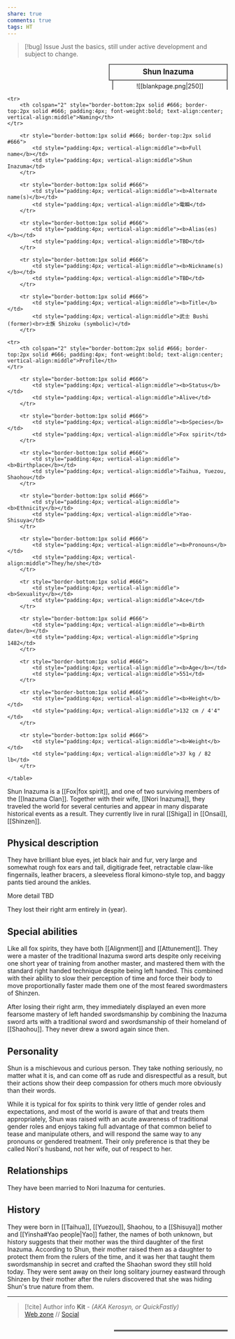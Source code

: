 ```yaml
---
share: true
comments: true
tags: HT
---
```

> [!bug] Issue
> Just the basics, still under active development and subject to change.

<div>
  <span style="float:right; width:260px; margin-left:14px; border:2px solid #666; line-height:1.5; font-size:larger; font-weight:bold; text-align:center; padding:4px">Shun Inazuma</span>
  </div>

  <span style="float:right; clear:right; width:260px; margin-left:14px; border-left:2px solid #666; border-right:2px solid #666; border-collapse:collapse; text-align:center; padding-top:4px">![[blankpage.png|250]]</span>

  <div class="" style="float:right; clear:right">
    <table class="" style="float:right; clear:right; width:260px; margin-left:14px; margin-bottom:7px; border:2px solid #666; border-collapse:collapse; line-height:1.5; font-size:small">
  
	<tr>
		<th colspan="2" style="border-bottom:2px solid #666; border-top:2px solid #666; padding:4px; font-weight:bold; text-align:center; vertical-align:middle">Naming</th>
	</tr>
			
		<tr style="border-bottom:1px solid #666; border-top:2px solid #666">
			<td style="padding:4px; vertical-align:middle"><b>Full name</b></td>
			<td style="padding:4px; vertical-align:middle">Shun Inazuma</td>
		</tr>
		
		<tr style="border-bottom:1px solid #666">
			<td style="padding:4px; vertical-align:middle"><b>Alternate name(s)</b></td>
			<td style="padding:4px; vertical-align:middle">電瞬</td>
		</tr>
	
		<tr style="border-bottom:1px solid #666">
			<td style="padding:4px; vertical-align:middle"><b>Alias(es)</b></td>
			<td style="padding:4px; vertical-align:middle">TBD</td>
		</tr>
	
		<tr style="border-bottom:1px solid #666">
			<td style="padding:4px; vertical-align:middle"><b>Nickname(s)</b></td>
			<td style="padding:4px; vertical-align:middle">TBD</td>
		</tr>
	
		<tr style="border-bottom:1px solid #666">
			<td style="padding:4px; vertical-align:middle"><b>Title</b></td>
			<td style="padding:4px; vertical-align:middle">武士 Bushi (former)<br>士族 Shizoku (symbolic)</td>
		</tr>
	
	<tr>
		<th colspan="2" style="border-bottom:2px solid #666; border-top:2px solid #666; padding:4px; font-weight:bold; text-align:center; vertical-align:middle">Profile</th>
	</tr>
		
		<tr style="border-bottom:1px solid #666">
			<td style="padding:4px; vertical-align:middle"><b>Status</b></td>
			<td style="padding:4px; vertical-align:middle">Alive</td>
		</tr>
	
		<tr style="border-bottom:1px solid #666">
			<td style="padding:4px; vertical-align:middle"><b>Species</b></td>
			<td style="padding:4px; vertical-align:middle">Fox spirit</td>
		</tr>
	
		<tr style="border-bottom:1px solid #666">
			<td style="padding:4px; vertical-align:middle"><b>Birthplace</b></td>
			<td style="padding:4px; vertical-align:middle">Taihua, Yuezou, Shaohou</td>
		</tr>
	
		<tr style="border-bottom:1px solid #666">
			<td style="padding:4px; vertical-align:middle"><b>Ethnicity</b></td>
			<td style="padding:4px; vertical-align:middle">Yao-Shisuya</td>
		</tr>
	
		<tr style="border-bottom:1px solid #666">
			<td style="padding:4px; vertical-align:middle"><b>Pronouns</b></td>
			<td style="padding:4px; vertical-align:middle">They/he/she</td>
		</tr>
	
		<tr style="border-bottom:1px solid #666">
			<td style="padding:4px; vertical-align:middle"><b>Sexuality</b></td>
			<td style="padding:4px; vertical-align:middle">Ace</td>
		</tr>
	
		<tr style="border-bottom:1px solid #666">
			<td style="padding:4px; vertical-align:middle"><b>Birth date</b></td>
			<td style="padding:4px; vertical-align:middle">Spring 1482</td>
		</tr>
	
		<tr style="border-bottom:1px solid #666">
			<td style="padding:4px; vertical-align:middle"><b>Age</b></td>
			<td style="padding:4px; vertical-align:middle">551</td>
		</tr>
	
		<tr style="border-bottom:1px solid #666">
			<td style="padding:4px; vertical-align:middle"><b>Height</b></td>
			<td style="padding:4px; vertical-align:middle">132 cm / 4'4"</td>
		</tr>
	
		<tr style="border-bottom:1px solid #666">
			<td style="padding:4px; vertical-align:middle"><b>Weight</b></td>
			<td style="padding:4px; vertical-align:middle">37 kg / 82 lb</td>
		</tr>
	
    </table>
  </div>

Shun Inazuma is a [[Fox|fox spirit]], and one of two surviving members of the [[Inazuma Clan]]. Together with their wife, [[Nori Inazuma]], they traveled the world for several centuries and appear in many disparate historical events as a result. They currently live in rural [[Shiga]] in [[Onsai]], [[Shinzen]].

## Physical description

They have brilliant blue eyes, jet black hair and fur, very large and somewhat rough fox ears and tail, digitigrade feet, retractable claw-like fingernails, leather bracers, a sleeveless floral kimono-style top, and baggy pants tied around the ankles.

More detail TBD

They lost their right arm entirely in (year).

## Special abilities

Like all fox spirits, they have both [[Alignment]] and [[Attunement]]. They were a master of the traditional Inazuma sword arts despite only receiving one short year of training from another master, and mastered them with the standard right handed technique despite being left handed. This combined with their ability to slow their perception of time and force their body to move proportionally faster made them one of the most feared swordmasters of Shinzen.

After losing their right arm, they immediately displayed an even more fearsome mastery of left handed swordsmanship by combining the Inazuma sword arts with a traditional sword and swordsmanship of their homeland of [[Shaohou]]. They never drew a sword again since then.

## Personality

Shun is a mischievous and curious person. They take nothing seriously, no matter what it is, and can come off as rude and disrespectful as a result, but their actions show their deep compassion for others much more obviously than their words.

While it is typical for fox spirits to think very little of gender roles and expectations, and most of the world is aware of that and treats them appropriately, Shun was raised with an acute awareness of traditional gender roles and enjoys taking full advantage of that common belief to tease and manipulate others, and will respond the same way to any pronouns or gendered treatment. Their only preference is that they be called Nori's husband, not her wife, out of respect to her.

## Relationships

They have been married to Nori Inazuma for centuries.

## History

They were born in [[Taihua]], [[Yuezou]], Shaohou, to a [[Shisuya]] mother and [[Yinsha#Yao people|Yao]] father, the names of both unknown, but history suggests that their mother was the third daughter of the first Inazuma. According to Shun, their mother raised them as a daughter to protect them from the rulers of the time, and it was her that taught them swordsmanship in secret and crafted the Shaohan sword they still hold today. They were sent away on their long solitary journey eastward through Shinzen by their mother after the rulers discovered that she was hiding Shun's true nature from them.

-----
> [!cite] Author info
> **Kit** - *(AKA Kerosyn, or QuickFastly)*\
> [Web zone](https://kerosyn.link) // [Social](https://a.tripulse.link/@kit)